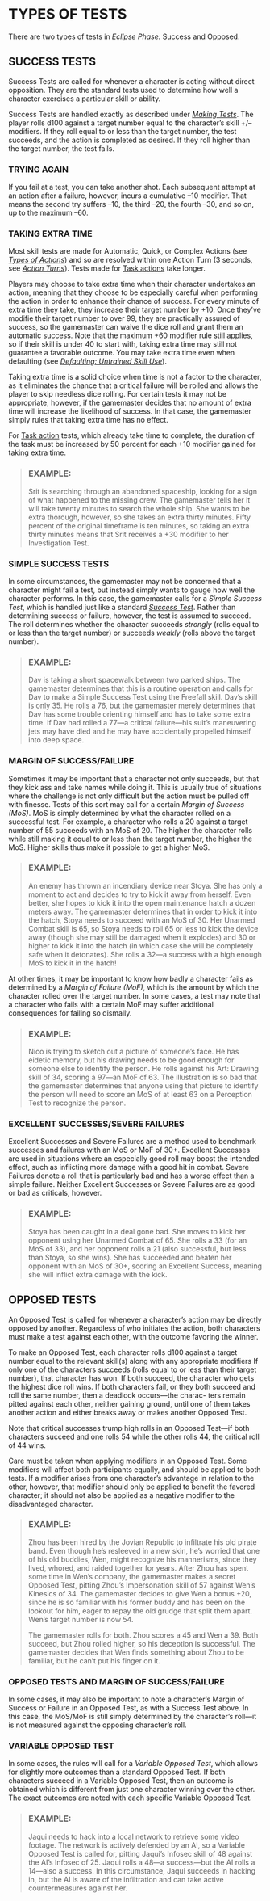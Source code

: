 # TYPES OF TESTS
There are two types of tests in *Eclipse Phase:* Success
and Opposed.

## SUCCESS TESTS

Success Tests are called for whenever a character is
acting without direct opposition. They are the
standard tests used to determine how well a character
exercises a particular skill or ability.

Success Tests are handled exactly as described under
[*Making Tests*](./01-the-ultimate-rule.md#making-tests).
The player rolls d100 against a
target number equal to the character’s skill +/– modifiers.
If they roll equal to or less than the target number,
the test succeeds, and the action is completed as desired.
If they roll higher than the target number, the test fails.

### TRYING AGAIN

If you fail at a test, you can take another shot. Each
subsequent attempt at an action after a failure,
however, incurs a cumulative –10 modifier. That
means the second try suffers –10, the third –20, the
fourth –30, and so on, up to the maximum –60.

### TAKING EXTRA TIME

Most skill tests are made for Automatic, Quick, or
Complex Actions (see 
[*Types of Actions*](./03-time-actions.md#types-of-actions))
and so are resolved within one Action Turn (3 seconds, see
[*Action Turns*](./03-time-actions.md#action-turns)). Tests made for
[Task actions](./03-time-actions.md#task-actions)
take longer.

Players may choose to take extra time when their
character undertakes an action, meaning that they
choose to be especially careful when performing the
action in order to enhance their chance of success. For
every minute of extra time they take, they increase
their target number by +10. Once they’ve modifie
their target number to over 99, they are practically
assured of success, so the gamemaster can waive the
dice roll and grant them an automatic success. Note
that the maximum +60 modifier rule still applies, so if
their skill is under 40 to start with, taking extra time
may still not guarantee a favorable outcome. You may
take extra time even when defaulting
(see [*Defaulting: Untrained Skill Use*](./01-the-ultimate-rule.md#defaulting-untrained-skill-use)).

Taking extra time is a solid choice when time is not
a factor to the character, as it eliminates the chance
that a critical failure will be rolled and allows the
player to skip needless dice rolling. For certain tests it
may not be appropriate, however, if the gamemaster
decides that no amount of extra time will increase the
likelihood of success. In that case, the gamemaster
simply rules that taking extra time has no effect.

For [Task action](./03-time-actions.md#task-actions) tests, which already take
time to complete, the duration of the task must be
increased by 50 percent for each +10 modifier gained
for taking extra time.

<blockquote>

### EXAMPLE:

Srit is searching through an abandoned spaceship,
looking for a sign of what happened to the
missing crew. The gamemaster tells her it will take
twenty minutes to search the whole ship. She
wants to be extra thorough, however, so she takes
an extra thirty minutes. Fifty percent of the original
timeframe is ten minutes, so taking an extra thirty
minutes means that Srit receives a +30 modifier to
her Investigation Test.

</blockquote>

### SIMPLE SUCCESS TESTS

In some circumstances, the gamemaster may not be
concerned that a character might fail a test, but instead
simply wants to gauge how well the character performs.
In this case, the gamemaster calls for a *Simple Success Test*,
which is handled just like a standard
[*Success Test*](./02-types-tests.md#success-tests).
Rather than determining success or failure,
however, the test is assumed to succeed. The roll
determines whether the character succeeds *strongly* (rolls
equal to or less than the target number) or succeeds
*weakly* (rolls above the target number).

<blockquote>

### EXAMPLE:

Dav is taking a short spacewalk between two
parked ships. The gamemaster determines that this
is a routine operation and calls for Dav to make a
Simple Success Test using the Freefall skill. Dav’s
skill is only 35. He rolls a 76, but the gamemaster
merely determines that Dav has some trouble
orienting himself and has to take some extra time.
If Dav had rolled a 77—a critical failure—his suit’s
maneuvering jets may have died and he may have
accidentally propelled himself into deep space.

</blockquote>

### MARGIN OF SUCCESS/FAILURE

Sometimes it may be important that a character not
only succeeds, but that they kick ass and take names
while doing it. This is usually true of situations where
the challenge is not only difficult but the action must
be pulled off with finesse. Tests of this sort may call
for a certain *Margin of Success (MoS)*. MoS is simply
determined by what the character rolled on a successful
test. For example, a character who rolls a 20 against a
target number of 55 succeeds with an MoS of 20. The
higher the character rolls while still making it equal
to or less than the target number, the higher the MoS.
Higher skills thus make it possible to get a higher MoS.

<blockquote>

### EXAMPLE:

An enemy has thrown an incendiary device near
Stoya. She has only a moment to act and decides
to try to kick it away from herself. Even better, she
hopes to kick it into the open maintenance hatch
a dozen meters away. The gamemaster determines
that in order to kick it into the hatch, Stoya needs to
succeed with an MoS of 30. Her Unarmed Combat
skill is 65, so Stoya needs to roll 65 or less to kick
the device away (though she may still be damaged
when it explodes) and 30 or higher to kick it into
the hatch (in which case she will be completely safe
when it detonates). She rolls a 32—a success with a
high enough MoS to kick it in the hatch!

</blockquote>

At other times, it may be important to know how
badly a character fails as determined by a
*Margin of Failure (MoF)*, which is the amount by which the
character rolled over the target number. In some cases,
a test may note that a character who fails with a
certain MoF may suffer additional consequences for
failing so dismally.

<blockquote>

### EXAMPLE:

Nico is trying to sketch out a picture of someone’s
face. He has eidetic memory, but his drawing needs
to be good enough for someone else to identify
the person. He rolls against his Art: Drawing skill
of 34, scoring a 97—an MoF of 63. The illustration
is so bad that the gamemaster determines that
anyone using that picture to identify the person
will need to score an MoS of at least 63 on a
Perception Test to recognize the person.

</blockquote>

### EXCELLENT SUCCESSES/SEVERE FAILURES

Excellent Successes and Severe Failures are a method
used to benchmark successes and failures with an
MoS or MoF of 30+. Excellent Successes are used in
situations where an especially good roll may boost the
intended effect, such as inflicting more damage with
a good hit in combat. Severe Failures denote a roll
that is particularly bad and has a worse effect than a
simple failure. Neither Excellent Successes or Severe
Failures are as good or bad as criticals, however.

<blockquote>

### EXAMPLE:

Stoya has been caught in a deal gone bad. She
moves to kick her opponent using her Unarmed
Combat of 65. She rolls a 33 (for an MoS of 33),
and her opponent rolls a 21 (also successful, but
less than Stoya, so she wins). She has succeeded
and beaten her opponent with an MoS of 30+,
scoring an Excellent Success, meaning she will
inflict extra damage with the kick.

</blockquote>

## OPPOSED TESTS

An Opposed Test is called for whenever a character’s
action may be directly opposed by another. Regardless
of who initiates the action, both characters must make
a test against each other, with the outcome favoring
the winner.

To make an Opposed Test, each character rolls d100
against a target number equal to the relevant skill(s)
along with any appropriate modifiers If only one of
the characters succeeds (rolls equal to or less than their
target number), that character has won. If both succeed,
the character who gets the highest dice roll wins. If
both characters fail, or they both succeed and roll the
same number, then a deadlock occurs—the charac-
ters remain pitted against each other, neither gaining
ground, until one of them takes another action and
either breaks away or makes another Opposed Test.

Note that critical successes trump high rolls in an
Opposed Test—if both characters succeed and one rolls
54 while the other rolls 44, the critical roll of 44 wins.

Care must be taken when applying modifiers in an
Opposed Test. Some modifiers will affect both participants
equally, and should be applied to both tests. If
a modifier arises from one character’s advantage in
relation to the other, however, that modifier should
only be applied to benefit the favored character; it
should not also be applied as a negative modifier to
the disadvantaged character.

<blockquote>

### EXAMPLE:

Zhou has been hired by the Jovian Republic to
infiltrate his old pirate band. Even though he’s
resleeved in a new skin, he’s worried that one of
his old buddies, Wen, might recognize his mannerisms,
since they lived, whored, and raided together
for years. After Zhou has spent some time in
Wen’s company, the gamemaster makes a secret
Opposed Test, pitting Zhou’s Impersonation skill of
57 against Wen’s Kinesics of 34. The gamemaster
decides to give Wen a bonus +20, since he is so
familiar with his former buddy and has been on the
lookout for him, eager to repay the old grudge that
split them apart. Wen’s target number is now 54.

The gamemaster rolls for both. Zhou scores a
45 and Wen a 39. Both succeed, but Zhou rolled
higher, so his deception is successful. The gamemaster
decides that Wen finds something about
Zhou to be familiar, but he can’t put his finger on it.

</blockquote>

### OPPOSED TESTS AND MARGIN OF SUCCESS/FAILURE

In some cases, it may also be important to note a character’s
Margin of Success or Failure in an Opposed Test,
as with a Success Test above. In this case, the MoS/MoF
is still simply determined by the character’s roll—it is
not measured against the opposing character’s roll.

### VARIABLE OPPOSED TEST

In some cases, the rules will call for a *Variable Opposed Test*,
which allows for slightly more outcomes than a
standard Opposed Test. If both characters succeed in
a Variable Opposed Test, then an outcome is obtained
which is different from just one character winning over
the other. The exact outcomes are noted with each specific
Variable Opposed Test.

<blockquote>

### EXAMPLE:

Jaqui needs to hack into a local network to
retrieve some video footage. The network is
actively defended by an AI, so a Variable Opposed
Test is called for, pitting Jaqui’s Infosec skill of 48
against the AI’s Infosec of 25. Jaqui rolls a 48—a
success—but the AI rolls a 14—also a success. In
this circumstance, Jaqui succeeds in hacking in,
but the AI is aware of the infiltration and can take
active countermeasures against her.

</blockquote>
